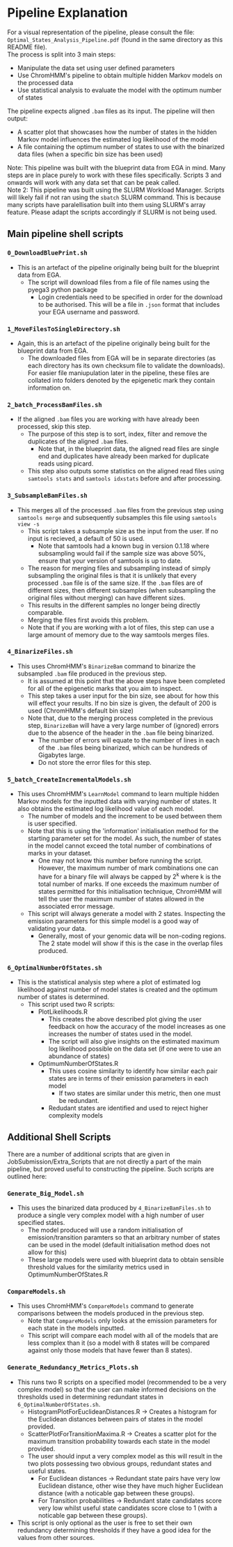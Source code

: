 # Pipeline Explanation
For a visual representation of the pipeline, please consult the file: `Optimal_States_Analysis_Pipeline.pdf` (found in the same directory as this README file).
\
The process is split into 3 main steps:
- Manipulate the data set using user defined parameters
- Use ChromHMM's pipeline to obtain multiple hidden Markov models on the processed data
- Use statistical analysis to evaluate the model with the optimum number of states

The pipeline expects aligned `.bam` files as its input. The pipeline will then output:
- A scatter plot that showcases how the number of states in the hidden Markov model influences the estimated log likelihood of the model
- A file containing the optimum number of states to use with the binarized data files (when a specific bin size has been used)

Note: This pipeline was built with the blueprint data from EGA in mind. Many steps are in place purely to work with these files specifically. Scripts 3 and onwards will work with any data set that can be peak called.
\
Note 2: This pipeline was built using the SLURM Workload Manager. Scripts will likely fail if not ran using the `sbatch` SLURM command. This is because many scripts have paralellisation built into them using SLURM's array feature. Please adapt the scripts accordingly if SLURM is not being used.

## Main pipeline shell scripts
### `0_DownloadBluePrint.sh` 
- This is an artefact of the pipeline originally being built for the blueprint data from EGA.
    - The script will download files from a file of file names using the pyega3 python package
        - Login credentials need to be specified in order for the download to be authorised. This will be a file in `.json` format that includes your EGA username and password.
### `1_MoveFilesToSingleDirectory.sh` 
- Again, this is an artefact of the pipeline originally being built for the blueprint data from EGA.
    - The downloaded files from EGA will be in separate directories (as each directory has its own checksum file to validate the downloads). For easier file maniupulation later in the pipeline, these files are collated into folders denoted by the epigenetic mark they contain information on.
### `2_batch_ProcessBamFiles.sh` 
- If the aligned `.bam` files you are working with have already been processed, skip this step.
    - The purpose of this step is to sort, index, filter and remove the duplicates of the aligned `.bam` files.
        - Note that, in the blueprint data, the aligned read files are single end and duplicates have already been marked for duplicate reads using picard.
    - This step also outputs some statistics on the aligned read files using `samtools stats` and `samtools idxstats` before and after processing.
### `3_SubsampleBamFiles.sh` 
- This merges all of the processed `.bam` files from the previous step using `samtools merge` and subsequently subsamples this file using `samtools view -s`
    - This script takes a subsample size as the input from the user. If no input is recieved, a default of 50 is used.
        - Note that samtools had a known bug in version 0.1.18 where subsampling would fail if the sample size was above 50%, ensure that your version of samtools is up to date.
    - The reason for merging files and subsampling instead of simply subsampling the original files is that it is unlikely that every processed `.bam` file is of the same size. If the `.bam` files are of different sizes, then different subsamples (when subsampling the original files without merging) can have different sizes. 
    - This results in the different samples no longer being directly comparable.
    - Merging the files first avoids this problem.
    - Note that if you are working with a lot of files, this step can use a large amount of memory due to the way samtools merges files.
### `4_BinarizeFiles.sh` 
- This uses ChromHMM's `BinarizeBam` command to binarize the subsampled `.bam` file produced in the previous step. 
    - It is assumed at this point that the above steps have been completed for all of the epigenetic marks that you aim to inspect.
    - This step takes a user input for the bin size, see about for how this will effect your results. If no bin size is given, the default of 200 is used (ChromHMM's default bin size)
    - Note that, due to the merging process completed in the previous step, `BinarizeBam` will have a very large number of (ignored) errors due to the absence of the header in the `.bam` file being binarized.
        - The number of errors will equate to the number of lines in each of the `.bam` files being binarized, which can be hundreds of Gigabytes large.
        - Do not store the error files for this step.
 ### `5_batch_CreateIncrementalModels.sh` 
 - This uses ChromHMM's `LearnModel` command to learn multiple hidden Markov models for the inputted data with varying number of states. It also obtains the estimated log likelihood value of each model. 
    - The number of models and the increment to be used between them is user specified.
    - Note that this is using the 'information' initialisation method for the starting parameter set for the model. As such, the number of states in the model cannot exceed the total number of combinations of marks in your dataset.
        - One may not know this number before running the script. However, the maximum number of mark combinations one can have for a binary file will always be capped by 2<sup>k</sup> where k is the total number of marks. If one exceeds the maximum number of states permitted for this initialisation technique, ChromHMM will tell the user the maximum number of states allowed in the associated error message. 
    - This script will always generate a model with 2 states. Inspecting the emission parameters for this simple model is a good way of validating your data.
        - Generally, most of your genomic data will be non-coding regions. The 2 state model will show if this is the case in the overlap files produced.
### `6_OptimalNumberOfStates.sh` 
- This is the statistical analysis step where a plot of estimated log likelihood against number of model states is created and the optimum number of states is determined.
    - This script used two R scripts:
        - PlotLikelihoods.R
            - This creates the above described plot giving the user feedback on how the accuracy of the model increases as one increases the number of states used in the model.
            - The script will also give insights on the estimated maximum log likelihood possible on the data set (if one were to use an abundance of states)
        - OptimumNumberOfStates.R
            - This uses cosine similarity to identify how similar each pair states are in terms of their emission parameters in each model
                - If two states are similar under this metric, then one must be redundant.
            - Redudant states are identified and used to reject higher complexity models


## Additional Shell Scripts
There are a number of additional scripts that are given in JobSubmission/Extra_Scripts that are not directly a part of the main pipeline, but proved useful to constructing the pipeline. Such scripts are outlined here:
### `Generate_Big_Model.sh` 
- This uses the binarized data produced by `4_BinarizeBamFiles.sh` to produce a single very complex model with a high number of user specified states.
    - The model produced will use a random initialisation of emission/transition paramters so that an arbitrary number of states can be used in the model (default initialisation method does not allow for this)
    - These large models were used with blueprint data to obtain sensible threshold values for the similarity metrics used in OptimumNumberOfStates.R
### `CompareModels.sh` 
- This uses ChromHMM's `CompareModels` command to generate comparisons between the models produced in the previous step.
    - Note that `CompareModels` only looks at the emission parameters for each state in the models inputted.
    - This script will compare each model with all of the models that are less complex than it (so a model with 8 states will be compared against only those models that have fewer than 8 states).
### `Generate_Redundancy_Metrics_Plots.sh`
- This runs two R scripts on a specified model (recommended to be a very complex model) so that the user can make informed decisions on the thresholds used in determining redundant states in `6_OptimalNumberOfStates.sh`.
    - HistogramPlotForEuclideanDistances.R -> Creates a histogram for the Euclidean distances between pairs of states in the model provided.
    - ScatterPlotForTransitionMaxima.R -> Creates a scatter plot for the maximum transition probability towards each state in the model provided.
    - The user should input a very complex model as this will result in the two plots possessing two obvious groups, redundant states and useful states.
        - For Euclidean distances -> Redundant state pairs have very low Euclidean distance, other wise they have much higher Euclidean distance (with a noticable gap between these groups).
        - For Transition probabilities -> Redundant state candidates score very low whilst useful state candidates score close to 1 (with a noticable gap between these groups).
- This script is only optional as the user is free to set their own redundancy determining thresholds if they have a good idea for the values from other sources.